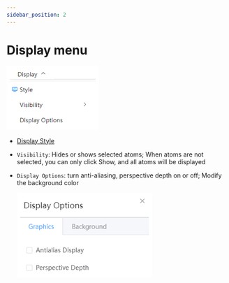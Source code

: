 ```yaml
---
sidebar_position: 2
---
```


# Display menu

<!-- <img src="nested/qstudio_manual_view.png"> -->
<!-- <img src={require('').default} width="30%" /> -->

![](../../nested/qstudio_manual_view.png)

- [Display Style](/en/next/Q-Studio/界面及功能/菜单/qstudio_manual_view_display)
- `Visibility`: Hides or shows selected atoms; When atoms are not selected, you can only click Show, and all atoms will be displayed
- `Display Options`: turn anti-aliasing, perspective depth on or off; Modify the background color
  
  ![](../../nested/qstudio_manual_view2.png)

